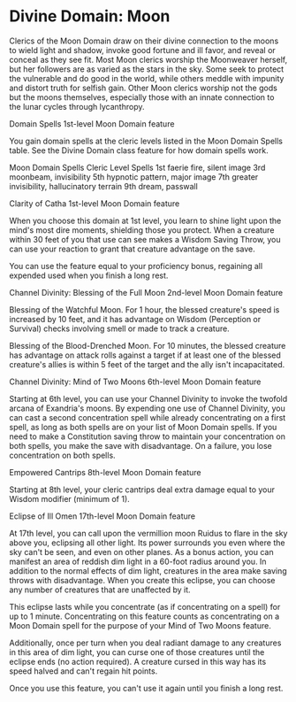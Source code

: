# Divine Domain: Moon
Clerics of the Moon Domain draw on their divine connection to the moons to wield light and shadow, invoke good fortune and ill favor, and reveal or conceal as they see fit. Most Moon clerics worship the Moonweaver herself, but her followers are as varied as the stars in the sky. Some seek to protect the vulnerable and do good in the world, while others meddle with impunity and distort truth for selfish gain. Other Moon clerics worship not the gods but the moons themselves, especially those with an innate connection to the lunar cycles through lycanthropy.

Domain Spells
1st-level Moon Domain feature

You gain domain spells at the cleric levels listed in the Moon Domain Spells table. See the Divine Domain class feature for how domain spells work.

Moon Domain Spells
Cleric Level	Spells
1st faerie fire, silent image
3rd moonbeam, invisibility
5th hypnotic pattern, major image
7th greater invisibility, hallucinatory terrain
9th dream, passwall

Clarity of Catha
1st-level Moon Domain feature

When you choose this domain at 1st level, you learn to shine light upon the mind's most dire moments, shielding those you protect. When a creature within 30 feet of you that use can see makes a Wisdom Saving Throw, you can use your reaction to grant that creature advantage on the save.

You can use the feature equal to your proficiency bonus, regaining all expended used when you finish a long rest.

 

Channel Divinity: Blessing of the Full Moon
2nd-level Moon Domain feature

Blessing of the Watchful Moon. For 1 hour, the blessed creature's speed is increased by 10 feet, and it has advantage on Wisdom (Perception or Survival) checks involving smell or made to track a creature.

Blessing of the Blood-Drenched Moon. For 10 minutes, the blessed creature has advantage on attack rolls against a target if at least one of the blessed creature's allies is within 5 feet of the target and the ally isn't incapacitated. 

Channel Divinity: Mind of Two Moons
6th-level Moon Domain feature

Starting at 6th level, you can use your Channel Divinity to invoke the twofold arcana of Exandria's moons. By expending one use of Channel Divinity, you can cast a second concentration spell while already concentrating on a first spell, as long as both spells are on your list of Moon Domain spells. If you need to make a Constitution saving throw to maintain your concentration on both spells, you make the save with disadvantage. On a failure, you lose concentration on both spells.

Empowered Cantrips
8th-level Moon Domain feature

Starting at 8th level, your cleric cantrips deal extra damage equal to your Wisdom modifier (minimum of 1).

Eclipse of Ill Omen
17th-level Moon Domain feature

At 17th level, you can call upon the vermillion moon Ruidus to flare in the sky above you, eclipsing all other light. Its power surrounds you even where the sky can't be seen, and even on other planes. As a bonus action, you can manifest an area of reddish dim light in a 60-foot radius around you. In addition to the normal effects of dim light, creatures in the area make saving throws with disadvantage. When you create this eclipse, you can choose any number of creatures that are unaffected by it.

This eclipse lasts while you concentrate (as if concentrating on a spell) for up to 1 minute. Concentrating on this feature counts as concentrating on a Moon Domain spell for the purpose of your Mind of Two Moons feature.

Additionally, once per turn when you deal radiant damage to any creatures in this area of dim light, you can curse one of those creatures until the eclipse ends (no action required). A creature cursed in this way has its speed halved and can't regain hit points. 

Once you use this feature, you can't use it again until you finish a long rest.

